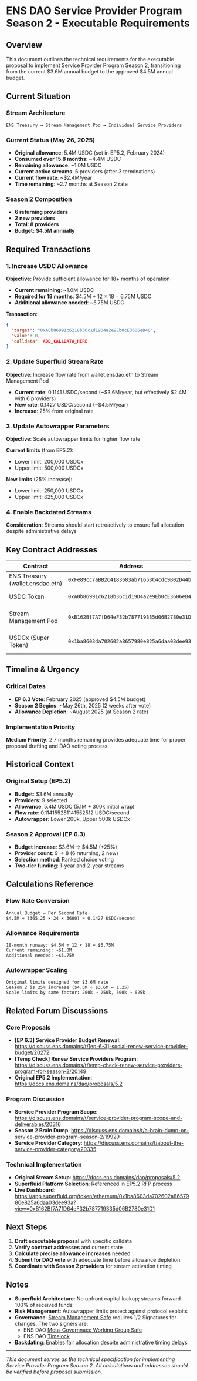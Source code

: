 # ENS DAO Service Provider Program Season 2 - Executable Requirements

## Overview
This document outlines the technical requirements for the executable proposal to implement Service Provider Program Season 2, transitioning from the current $3.6M annual budget to the approved $4.5M annual budget.

## Current Situation

### Stream Architecture
```
ENS Treasury → Stream Management Pod → Individual Service Providers
```

### Current Status (May 26, 2025)
- **Original allowance**: 5.4M USDC (set in EP5.2, February 2024)
- **Consumed over 15.8 months**: ~4.4M USDC
- **Remaining allowance**: ~1.0M USDC
- **Current active streams**: 6 providers (after 3 terminations)
- **Current flow rate**: ~$2.4M/year
- **Time remaining**: ~2.7 months at Season 2 rate


### Season 2 Composition
- **6 returning providers**
- **2 new providers**
- **Total: 8 providers**
- **Budget: $4.5M annually**

## Required Transactions

### 1. Increase USDC Allowance
**Objective**: Provide sufficient allowance for 18+ months of operation

- **Current remaining**: ~1.0M USDC
- **Required for 18 months**: $4.5M ÷ 12 × 18 = 6.75M USDC
- **Additional allowance needed**: ~5.75M USDC

**Transaction**:
```json
{
  "target": "0xA0b86991c6218b36c1d19D4a2e9Eb0cE3606eB48",
  "value": 0,
  "calldata": ADD_CALLDATA_HERE
}
```

### 2. Update Superfluid Stream Rate
**Objective**: Increase flow rate from wallet.ensdao.eth to Stream Management Pod

- **Current rate**: 0.1141 USDC/second (~$3.6M/year, but effectively $2.4M with 6 providers)
- **New rate**: 0.1427 USDC/second (~$4.5M/year)
- **Increase**: 25% from original rate

### 3. Update Autowrapper Parameters
**Objective**: Scale autowrapper limits for higher flow rate

**Current limits** (from EP5.2):
- Lower limit: 200,000 USDCx
- Upper limit: 500,000 USDCx

**New limits** (25% increase):
- Lower limit: 250,000 USDCx
- Upper limit: 625,000 USDCx

### 4. Enable Backdated Streams
**Consideration**: Streams should start retroactively to ensure full allocation despite administrative delays

## Key Contract Addresses

| Contract | Address | Purpose |
|----------|---------|---------|
| ENS Treasury (wallet.ensdao.eth) | `0xFe89cc7aBB2C4183683ab71653C4cdc9B02D44b7` | Source of funds |
| USDC Token | `0xA0b86991c6218b36c1d19D4a2e9Eb0cE3606eB48` | Token being streamed |
| Stream Management Pod | `0xB162Bf7A7fD64eF32b787719335d06B2780e31D1` | Intermediate streaming hub |
| USDCx (Super Token) | `0x1ba8603da702602a8657980e825a6daa03dee93a` | Superfluid wrapper token |

## Timeline & Urgency

### Critical Dates
- **EP 6.3 Vote**: February 2025 (approved $4.5M budget)
- **Season 2 Begins**: ~May 26th, 2025 (2 weeks after vote)
- **Allowance Depletion**: ~August 2025 (at Season 2 rate)

### Implementation Priority
**Medium Priority**: 2.7 months remaining provides adequate time for proper proposal drafting and DAO voting process.

## Historical Context

### Original Setup (EP5.2)
- **Budget**: $3.6M annually
- **Providers**: 9 selected
- **Allowance**: 5.4M USDC (5.1M + 300k initial wrap)
- **Flow rate**: 0.114155251141552512 USDC/second
- **Autowrapper**: Lower 200k, Upper 500k USDCx

### Season 2 Approval (EP 6.3)
- **Budget increase**: $3.6M → $4.5M (+25%)
- **Provider count**: 9 → 8 (6 returning, 2 new)
- **Selection method**: Ranked choice voting
- **Two-tier funding**: 1-year and 2-year streams

## Calculations Reference

### Flow Rate Conversion
```
Annual Budget → Per Second Rate
$4.5M ÷ (365.25 × 24 × 3600) ≈ 0.1427 USDC/second
```

### Allowance Requirements
```
18-month runway: $4.5M ÷ 12 × 18 = $6.75M
Current remaining: ~$1.0M
Additional needed: ~$5.75M
```

### Autowrapper Scaling
```
Original limits designed for $3.6M rate
Season 2 is 25% increase ($4.5M ÷ $3.6M = 1.25)
Scale limits by same factor: 200k → 250k, 500k → 625k
```

## Related Forum Discussions

### Core Proposals
- **[EP 6.3] Service Provider Budget Renewal**: https://discuss.ens.domains/t/[ep-6-3]-social-renew-service-provider-budget/20272
- **[Temp Check] Renew Service Providers Program**: https://discuss.ens.domains/t/temp-check-renew-service-providers-program-for-season-2/20149
- **Original EP5.2 Implementation**: https://docs.ens.domains/dao/proposals/5.2

### Program Discussion
- **Service Provider Program Scope**: https://discuss.ens.domains/t/service-provider-program-scope-and-deliverables/20316
- **Season 2 Brain Dump**: https://discuss.ens.domains/t/a-brain-dump-on-service-provider-program-season-2/19929
- **Service Provider Category**: https://discuss.ens.domains/t/about-the-service-provider-category/20335

### Technical Implementation
- **Original Stream Setup**: https://docs.ens.domains/dao/proposals/5.2
- **Superfluid Platform Selection**: Referenced in EP5.2 RFP process
- **Live Dashboard**: https://app.superfluid.org/token/ethereum/0x1ba8603da702602a8657980e825a6daa03dee93a?view=0xB162Bf7A7fD64eF32b787719335d06B2780e31D1

## Next Steps

1. **Draft executable proposal** with specific calldata
2. **Verify contract addresses** and current state
3. **Calculate precise allowance increases** needed
4. **Submit for DAO vote** with adequate time before allowance depletion
5. **Coordinate with Season 2 providers** for stream activation timing

## Notes

- **Superfluid Architecture**: No upfront capital lockup; streams forward 100% of received funds
- **Risk Management**: Autowrapper limits protect against protocol exploits
- **Governance**: [Stream Management Safe](https://app.safe.global/home?safe=eth:0xB162Bf7A7fD64eF32b787719335d06B2780e31D1) requires 1/2 Signatures for changes.  The two signers are:
    - ENS DAO [Meta-Governnace Working Group Safe](https://etherscan.io/address/0x91c32893216dE3eA0a55ABb9851f581d4503d39b)
    - ENS DAO [Timelock](https://etherscan.io/address/0xFe89cc7aBB2C4183683ab71653C4cdc9B02D44b7)
- **Backdating**: Enables fair allocation despite administrative timing delays

---

*This document serves as the technical specification for implementing Service Provider Program Season 2. All calculations and addresses should be verified before proposal submission.*
